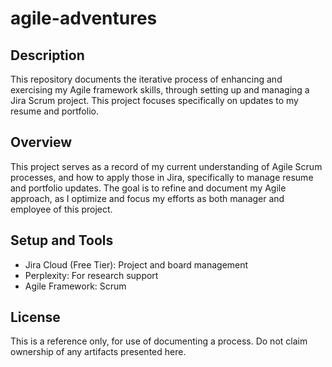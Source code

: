 # agile-adventures

## Description
This repository documents the iterative process of enhancing and exercising my Agile framework skills, through setting up and managing a Jira Scrum project. This project focuses specifically on updates to my resume and portfolio.

## Overview
This project serves as a record of my current understanding of Agile Scrum processes, and how to apply those in Jira, specifically to manage resume and portfolio updates. The goal is to refine and document my Agile approach, as I optimize and focus my efforts as both manager and employee of this project.

## Setup and Tools
- Jira Cloud (Free Tier): Project and board management
- Perplexity: For research support
- Agile Framework: Scrum

## License
This is a reference only, for use of documenting a process. Do not claim ownership of any artifacts presented here.
